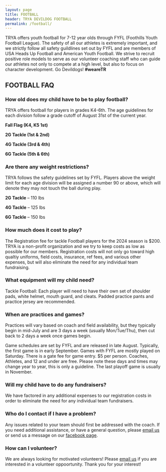 ```yaml
---
layout: page
title: FOOTBALL
header: TRYA DEVILDOG FOOTBALL
permalink: /football/
---
```


TRYA offers youth football for 7-12 year olds through FYFL (Foothills Youth Football League). The safety of all our athletes is extremely important, and we strictly follow all safety guildlines set out by FYFL and are members of USA Heads Up Football and American Youth Football. We strive to recruit positive role models to serve as our volunteer coaching staff who can guide our athletes not only to compete at a high level, but also to focus on character development. Go Devildogs! __#weareTR__

## FOOTBALL FAQ
### How old does my child have to be to play football?
TRYA offers football for players in grades K4-6th. The age guidelines for each division follow a grade cutoff of August 31st of the current year.

__Fall Flag (K4, K5 1st)__

__2G Tackle (1st & 2nd)__

__4G Tackle (3rd & 4th)__

__6G Tackle (5th & 6th)__

### Are there any weight restrictions?
TRYA follows the safety guidelines set by FYFL. Players above the weight limit for each age division will be assigned a number 90 or above, which will denote they may not touch the ball during play.

__2G Tackle__ – 110 lbs

__4G Tackle__ – 125 lbs

__6G Tackle__ – 150 lbs

### How much does it cost to play?
The Registration fee for tackle Football players for the 2024 season is $200. TRYA is a non-profit organization and we try to keep costs as low as possible for our members. Registration costs will not only go toward high qualtiy uniforms, field costs, insurance, ref fees, and various other expenses, but will also eliminate the need for any individual team fundraising.

### What equipment will my child need?
Tackle Football: Each player will need to have their own set of shoulder pads, white helmet, mouth guard, and cleats. Padded practice pants and practice jersey are recommended.

### When are practices and games?
Practices will vary based on coach and field availability, but they typically begin in mid-July and are 3 days a week (usually Mon/Tue/Thu), then cut back to 2 days a week once games begin.

Game schedules are set by FYFL and are released in late August. Typically, the first game is in early September. Games with FYFL are mostly played on Saturday. There is a gate fee for game entry. $5 per person. Coaches, Athletes, and 12 and under are free. Please note these days and times may change year to year, this is only a guideline. The last playoff game is usually in November.

### Will my child have to do any fundraisers?
We have factored in any additional expenses to our registration costs in order to eliminate the need for any individual team fundraisers.

### Who do I contact if I have a problem?
Any issues related to your team should first be addressed with the coach. If you need additional assistance, or have a general question, please [email us](mailto:info.tryasc@gmail.com) or send us a message on our [facebook page](https://www.facebook.com/groups/345642595590502/).

### How can I volunteer?
We are always looking for motivated volunteers! Please [email us](mailto:info.tryasc@gmail.com) if you are interested in a volunteer oppoortunity. Thank you for your interest!